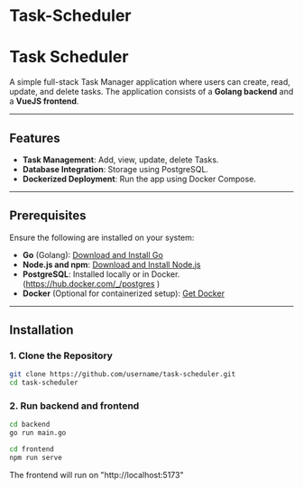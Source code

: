 # Task-Scheduler
# Task Scheduler

A simple full-stack Task Manager application where users can create, read, update, and delete tasks. 
The application consists of a **Golang backend** and a **VueJS frontend**.

---

## Features

- **Task Management**: Add, view, update, delete Tasks.
- **Database Integration**: Storage using PostgreSQL.
- **Dockerized Deployment**: Run the app using Docker Compose.

---

## Prerequisites

Ensure the following are installed on your system:

- **Go** (Golang): [Download and Install Go](https://golang.org/dl/)
- **Node.js and npm**: [Download and Install Node.js](https://nodejs.org/)
- **PostgreSQL**: Installed locally or in Docker.(https://hub.docker.com/_/postgres )
- **Docker** (Optional for containerized setup): [Get Docker](https://www.docker.com/)

---

## Installation

### 1. Clone the Repository
```bash
git clone https://github.com/username/task-scheduler.git
cd task-scheduler
```
### 2. Run backend and frontend
```bash
cd backend
go run main.go

cd frontend 
npm run serve
```
The frontend will run on  "http://localhost:5173"